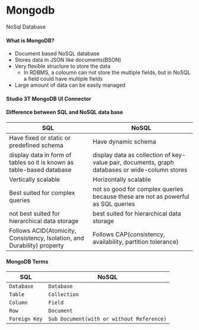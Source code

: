 # Mongodb
NoSql Database

#### What is MongoDB?
- Document based NoSQL database
- Stores data in JSON like documents(BSON)
- Very flexible structure to store the data
  - In RDBMS, a coloumn can not store the multiple fields, but in NoSQL a field could have multiple fields
- Large amount of data can be easily managed

#### Studio 3T MongoDB UI Connector
#### Difference between SQL and NoSQL data base
|SQL|NoSQL|
|---|---|
|Have fixed or static or predefined schema|Have dynamic schema|
|display data in form of tables so it is known as table-based database|display data as collection of key-value pair, documents, graph databases or wide-column stores|
|Vertically scalable|Horizontally scalable|
|Best suited for complex queries|not so good for complex queries because these are not as powerful as SQL queries|
|not best suited for hierarchical data storage|best suited for hierarchical data storage|
|Follows ACID(Atomicity, Consistency, Isolation, and Durability) property|Follows CAP(consistency, availability, partition tolerance)|
#### MongoDB Terms
|SQL|NoSQL|
|---|---|
|`Database`|`Database`|
|`Table`|`Collection`|
|`Column`|`Field`|
|`Row`|`Document`|
|`Foreign Key`|`Sub Document(with or without Reference)`|
